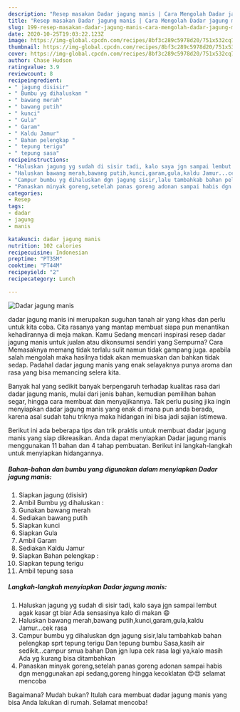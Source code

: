 ```yaml
---
description: "Resep masakan Dadar jagung manis | Cara Mengolah Dadar jagung manis Yang Bisa Manjain Lidah"
title: "Resep masakan Dadar jagung manis | Cara Mengolah Dadar jagung manis Yang Bisa Manjain Lidah"
slug: 199-resep-masakan-dadar-jagung-manis-cara-mengolah-dadar-jagung-manis-yang-bisa-manjain-lidah
date: 2020-10-25T19:03:22.123Z
image: https://img-global.cpcdn.com/recipes/8bf3c289c5978d20/751x532cq70/dadar-jagung-manis-foto-resep-utama.jpg
thumbnail: https://img-global.cpcdn.com/recipes/8bf3c289c5978d20/751x532cq70/dadar-jagung-manis-foto-resep-utama.jpg
cover: https://img-global.cpcdn.com/recipes/8bf3c289c5978d20/751x532cq70/dadar-jagung-manis-foto-resep-utama.jpg
author: Chase Hudson
ratingvalue: 3.9
reviewcount: 8
recipeingredient:
- " jagung disisir"
- " Bumbu yg dihaluskan "
- " bawang merah"
- " bawang putih"
- " kunci"
- " Gula"
- " Garam"
- " Kaldu Jamur"
- " Bahan pelengkap "
- " tepung terigu"
- " tepung sasa"
recipeinstructions:
- "Haluskan jagung yg sudah di sisir tadi, kalo saya jgn sampai lembut agak kasar gt biar Ada sensasinya kalo di makan 😄"
- "Haluskan bawang merah,bawang putih,kunci,garam,gula,kaldu Jamur...cek rasa"
- "Campur bumbu yg dihaluskan dgn jagung sisir,lalu tambahkab bahan pelengkap sprt tepung terigu Dan tepung bumbu Sasa,kasih air sedikit...campur smua bahan Dan jgn lupa cek rasa lagi ya,kalo masih Ada yg kurang bisa ditambahkan"
- "Panaskan minyak goreng,setelah panas goreng adonan sampai habis dgn menggunakan api sedang,goreng hingga kecoklatan 😍😍 selamat mencoba"
categories:
- Resep
tags:
- dadar
- jagung
- manis

katakunci: dadar jagung manis 
nutrition: 102 calories
recipecuisine: Indonesian
preptime: "PT35M"
cooktime: "PT44M"
recipeyield: "2"
recipecategory: Lunch

---
```



![Dadar jagung manis](https://img-global.cpcdn.com/recipes/8bf3c289c5978d20/751x532cq70/dadar-jagung-manis-foto-resep-utama.jpg)


dadar jagung manis ini merupakan suguhan tanah air yang khas dan perlu untuk kita coba. Cita rasanya yang mantap membuat siapa pun menantikan kehadirannya di meja makan.
Kamu Sedang mencari inspirasi resep dadar jagung manis untuk jualan atau dikonsumsi sendiri yang Sempurna? Cara Memasaknya memang tidak terlalu sulit namun tidak gampang juga. apabila salah mengolah maka hasilnya tidak akan memuaskan dan bahkan tidak sedap. Padahal dadar jagung manis yang enak selayaknya punya aroma dan rasa yang bisa memancing selera kita.

Banyak hal yang sedikit banyak berpengaruh terhadap kualitas rasa dari dadar jagung manis, mulai dari jenis bahan, kemudian pemilihan bahan segar, hingga cara membuat dan menyajikannya. Tak perlu pusing jika ingin menyiapkan dadar jagung manis yang enak di mana pun anda berada, karena asal sudah tahu triknya maka hidangan ini bisa jadi sajian istimewa.




Berikut ini ada beberapa tips dan trik praktis untuk membuat dadar jagung manis yang siap dikreasikan. Anda dapat menyiapkan Dadar jagung manis menggunakan 11 bahan dan 4 tahap pembuatan. Berikut ini langkah-langkah untuk menyiapkan hidangannya.

<!--inarticleads1-->

##### Bahan-bahan dan bumbu yang digunakan dalam menyiapkan Dadar jagung manis:

1. Siapkan  jagung (disisir)
1. Ambil  Bumbu yg dihaluskan :
1. Gunakan  bawang merah
1. Sediakan  bawang putih
1. Siapkan  kunci
1. Siapkan  Gula
1. Ambil  Garam
1. Sediakan  Kaldu Jamur
1. Siapkan  Bahan pelengkap :
1. Siapkan  tepung terigu
1. Ambil  tepung sasa




<!--inarticleads2-->

##### Langkah-langkah menyiapkan Dadar jagung manis:

1. Haluskan jagung yg sudah di sisir tadi, kalo saya jgn sampai lembut agak kasar gt biar Ada sensasinya kalo di makan 😄
1. Haluskan bawang merah,bawang putih,kunci,garam,gula,kaldu Jamur...cek rasa
1. Campur bumbu yg dihaluskan dgn jagung sisir,lalu tambahkab bahan pelengkap sprt tepung terigu Dan tepung bumbu Sasa,kasih air sedikit...campur smua bahan Dan jgn lupa cek rasa lagi ya,kalo masih Ada yg kurang bisa ditambahkan
1. Panaskan minyak goreng,setelah panas goreng adonan sampai habis dgn menggunakan api sedang,goreng hingga kecoklatan 😍😍 selamat mencoba




Bagaimana? Mudah bukan? Itulah cara membuat dadar jagung manis yang bisa Anda lakukan di rumah. Selamat mencoba!
